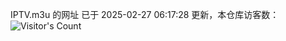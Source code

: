 IPTV.m3u 的网址 已于 2025-02-27 06:17:28 更新，本仓库访客数：![Visitor's Count](https://profile-counter.glitch.me/hero1898_tv/count.svg)
